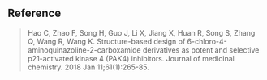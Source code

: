 ## Reference 
> Hao C, Zhao F, Song H, Guo J, Li X, Jiang X, Huan R, Song S, Zhang Q, Wang R, Wang K. Structure-based design of 6-chloro-4-aminoquinazoline-2-carboxamide derivatives as potent and selective p21-activated kinase 4 (PAK4) inhibitors. Journal of medicinal chemistry. 2018 Jan 11;61(1):265-85.